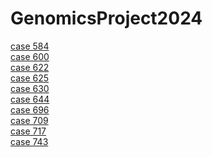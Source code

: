 # GenomicsProject2024

[case 584]([https://elenalippolis9.github.io/GenomicsProject2024/multiqc_report_case584.html) <br>
[case 600](https://elenalippolis9.github.io/GenomicsProject2024/multiqc_report_case600.html) <br>
[case 622](https://elenalippolis9.github.io/GenomicsProject2024/multiqc_report_case622.html) <br>
[case 625](https://elenalippolis9.github.io/GenomicsProject2024/multiqc_report_case625.html) <br>
[case 630](https://elenalippolis9.github.io/GenomicsProject2024/multiqc_report_case630.html) <br>
[case 644](https://elenalippolis9.github.io/GenomicsProject2024/multiqc_report_case644.html) <br>
[case 696](https://elenalippolis9.github.io/GenomicsProject2024/multiqc_report_case696.html) <br>
[case 709](https://elenalippolis9.github.io/GenomicsProject2024/multiqc_report_case709.html) <br>
[case 717](https://elenalippolis9.github.io/GenomicsProject2024/multiqc_report_case717.html) <br>
[case 743](https://elenalippolis9.github.io/GenomicsProject2024/multiqc_report_case743.html) <br>









